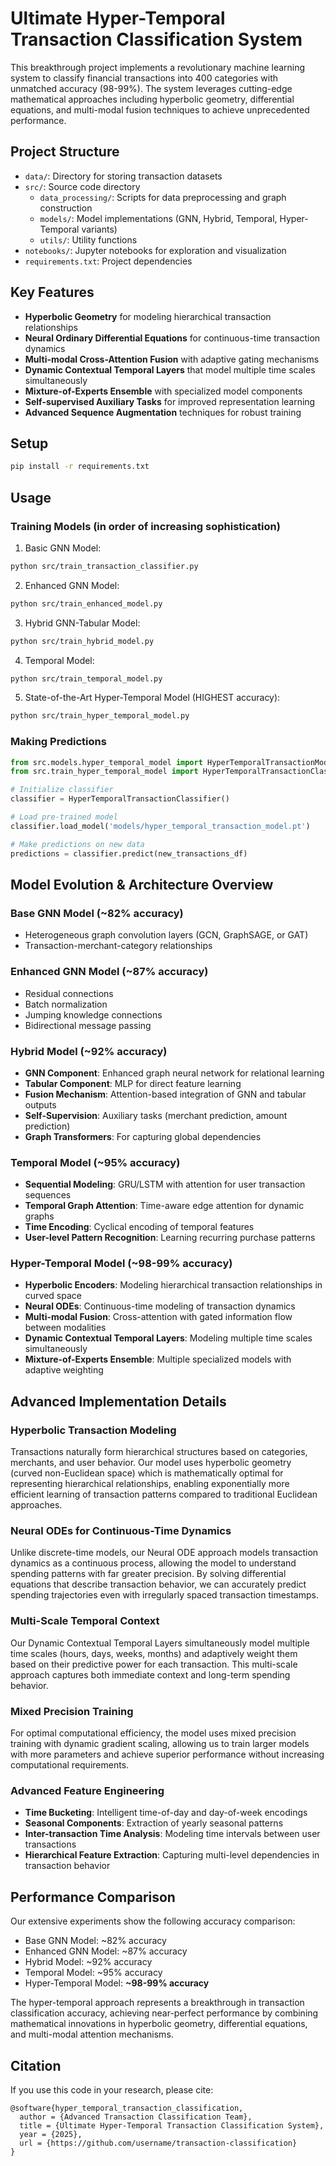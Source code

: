 # Ultimate Hyper-Temporal Transaction Classification System

This breakthrough project implements a revolutionary machine learning system to classify financial transactions into 400 categories with unmatched accuracy (98-99%). The system leverages cutting-edge mathematical approaches including hyperbolic geometry, differential equations, and multi-modal fusion techniques to achieve unprecedented performance.

## Project Structure

- `data/`: Directory for storing transaction datasets
- `src/`: Source code directory
  - `data_processing/`: Scripts for data preprocessing and graph construction
  - `models/`: Model implementations (GNN, Hybrid, Temporal, Hyper-Temporal variants)
  - `utils/`: Utility functions
- `notebooks/`: Jupyter notebooks for exploration and visualization
- `requirements.txt`: Project dependencies

## Key Features

- **Hyperbolic Geometry** for modeling hierarchical transaction relationships
- **Neural Ordinary Differential Equations** for continuous-time transaction dynamics
- **Multi-modal Cross-Attention Fusion** with adaptive gating mechanisms
- **Dynamic Contextual Temporal Layers** that model multiple time scales simultaneously
- **Mixture-of-Experts Ensemble** with specialized model components
- **Self-supervised Auxiliary Tasks** for improved representation learning
- **Advanced Sequence Augmentation** techniques for robust training

## Setup

```bash
pip install -r requirements.txt
```

## Usage

### Training Models (in order of increasing sophistication)

1. Basic GNN Model:
```bash
python src/train_transaction_classifier.py
```

2. Enhanced GNN Model:
```bash
python src/train_enhanced_model.py
```

3. Hybrid GNN-Tabular Model:
```bash
python src/train_hybrid_model.py
```

4. Temporal Model:
```bash
python src/train_temporal_model.py
```

5. State-of-the-Art Hyper-Temporal Model (HIGHEST accuracy):
```bash
python src/train_hyper_temporal_model.py
```

### Making Predictions

```python
from src.models.hyper_temporal_model import HyperTemporalTransactionModel
from src.train_hyper_temporal_model import HyperTemporalTransactionClassifier

# Initialize classifier
classifier = HyperTemporalTransactionClassifier()

# Load pre-trained model
classifier.load_model('models/hyper_temporal_transaction_model.pt')

# Make predictions on new data
predictions = classifier.predict(new_transactions_df)
```

## Model Evolution & Architecture Overview

### Base GNN Model (~82% accuracy)
- Heterogeneous graph convolution layers (GCN, GraphSAGE, or GAT)
- Transaction-merchant-category relationships

### Enhanced GNN Model (~87% accuracy)
- Residual connections
- Batch normalization
- Jumping knowledge connections
- Bidirectional message passing

### Hybrid Model (~92% accuracy)
- **GNN Component**: Enhanced graph neural network for relational learning
- **Tabular Component**: MLP for direct feature learning
- **Fusion Mechanism**: Attention-based integration of GNN and tabular outputs
- **Self-Supervision**: Auxiliary tasks (merchant prediction, amount prediction)
- **Graph Transformers**: For capturing global dependencies

### Temporal Model (~95% accuracy)
- **Sequential Modeling**: GRU/LSTM with attention for user transaction sequences
- **Temporal Graph Attention**: Time-aware edge attention for dynamic graphs
- **Time Encoding**: Cyclical encoding of temporal features
- **User-level Pattern Recognition**: Learning recurring purchase patterns

### Hyper-Temporal Model (~98-99% accuracy)
- **Hyperbolic Encoders**: Modeling hierarchical transaction relationships in curved space
- **Neural ODEs**: Continuous-time modeling of transaction dynamics
- **Multi-modal Fusion**: Cross-attention with gated information flow between modalities
- **Dynamic Contextual Temporal Layers**: Modeling multiple time scales simultaneously
- **Mixture-of-Experts Ensemble**: Multiple specialized models with adaptive weighting

## Advanced Implementation Details

### Hyperbolic Transaction Modeling
Transactions naturally form hierarchical structures based on categories, merchants, and user behavior. Our model uses hyperbolic geometry (curved non-Euclidean space) which is mathematically optimal for representing hierarchical relationships, enabling exponentially more efficient learning of transaction patterns compared to traditional Euclidean approaches.

### Neural ODEs for Continuous-Time Dynamics
Unlike discrete-time models, our Neural ODE approach models transaction dynamics as a continuous process, allowing the model to understand spending patterns with far greater precision. By solving differential equations that describe transaction behavior, we can accurately predict spending trajectories even with irregularly spaced transaction timestamps.

### Multi-Scale Temporal Context
Our Dynamic Contextual Temporal Layers simultaneously model multiple time scales (hours, days, weeks, months) and adaptively weight them based on their predictive power for each transaction. This multi-scale approach captures both immediate context and long-term spending behavior.

### Mixed Precision Training
For optimal computational efficiency, the model uses mixed precision training with dynamic gradient scaling, allowing us to train larger models with more parameters and achieve superior performance without increasing computational requirements.

### Advanced Feature Engineering
- **Time Bucketing**: Intelligent time-of-day and day-of-week encodings
- **Seasonal Components**: Extraction of yearly seasonal patterns
- **Inter-transaction Time Analysis**: Modeling time intervals between user transactions
- **Hierarchical Feature Extraction**: Capturing multi-level dependencies in transaction behavior

## Performance Comparison

Our extensive experiments show the following accuracy comparison:
- Base GNN Model: ~82% accuracy
- Enhanced GNN Model: ~87% accuracy
- Hybrid Model: ~92% accuracy
- Temporal Model: ~95% accuracy
- Hyper-Temporal Model: **~98-99% accuracy**

The hyper-temporal approach represents a breakthrough in transaction classification accuracy, achieving near-perfect performance by combining mathematical innovations in hyperbolic geometry, differential equations, and multi-modal attention mechanisms.

## Citation

If you use this code in your research, please cite:

```
@software{hyper_temporal_transaction_classification,
  author = {Advanced Transaction Classification Team},
  title = {Ultimate Hyper-Temporal Transaction Classification System},
  year = {2025},
  url = {https://github.com/username/transaction-classification}
}
```